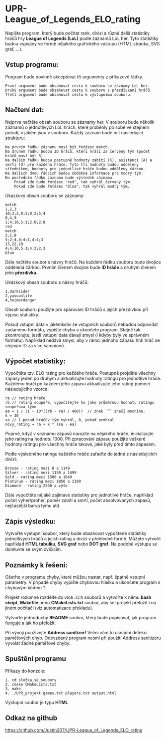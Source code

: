 # UPR-League_of_Legends_ELO_rating
Napište program, který bude počítat rank, divizi a různé další statistiky hráčů hry **League of Legends (LoL)** podle záznamů LoL her. Tyto statistiky budou vypsány ve formě nějakého grafického výstupu (HTML stránka, SVG graf, …).


## Vstup programu:

  Program bude povinně akceptovat tři argumenty z příkazové řádky.

    První argument bude obsahovat cestu k souboru se záznamy LoL her.
    Druhý argument bude obsahovat cestu k souboru s přezdívkami hráčů.
    Třetí argument bude obsahovat cestu k výstupnímu souboru.


## Načtení dat:

  Nejprve načtěte obsah souboru se záznamy her. V souboru bude několik záznamů o jednotlivých LoL hrách, které proběhly po sobě ve stejném pořadí, v jakém jsou v souboru. Každý záznam bude mít následující strukturu:

    Na prvním řádku záznamu musí být řetězec match.
    Na druhém řádku budou ID hráčů, kteří hráli za červený tým (počet hráčů musí být 3).
    Na dalším řádku budou postupně hodnoty zabití (K), asistencí (A) a smrtí (D) pro každého hráče. Tyto tři hodnoty budou odděleny středníkem, hodnoty pro jednotlivé hráče budou odděleny čárkou.
    Na dalších dvou řádcích budou obdobné informace pro modrý tým.
    Na posledním řádku záznamu bude výsledek záznamu.
        Pokud zde bude řetězec "red", tak vyhrál červený tým.
        Pokud zde bude řetězec "blue", tak vyhrál modrý tým.

  Ukázkový obsah souboru se záznamy:

    match
    1,2,3
    10;3;2,8;2;0,2;5;4
    8,4,9
    1;4;10,5;1;2,0;2;8
    red
    match
    2,1,8
    5;2;4,8;4;4,4;4;3
    13,22,10
    4;4;10,5;1;4,2;2;3
    blue

  Dále načtěte soubor s názvy hráčů. Na každém řádku souboru bude dvojice oddělená čárkou. Prvním členem dvojice bude **ID hráče** a druhým členem jeho **přezdívka**.

  Ukázkový obsah souboru s názvy hráčů:
  
    1,darksider
    2,yasuo4life
    4,heimerdanger
      
  Obsah souboru použijte pro spárování ID hráčů s jejich přezdívkou při výpisu statistiky.


  Pokud vstupní data v jakémkoliv ze vstupních souborů nebudou odpovídat zadanému formátu, vypište chybu a ukončete program. Stejně tak zkontrolujte, jestli vstupní data dávají smysl (i kdyby byly ve správném formátu). Například nedává smysl, aby v rámci jednoho zápasu hrál hráč se stejným ID za více šampionů.


## Výpočet statistiky:

  Vypočtěte tzv. ELO rating pro každého hráče. Postupně projděte všechny zápasy jeden po druhým a aktualizujte hodnoty ratingu pro jednotlivé hráče. Každému hráči po každém jeho zápasu aktualizujte jeho rating pomocí následujícího vzorce:

    ra // rating hráče
    rb // rating soupeře, vypočítejte ho jako průměrnou hodnotu ratingu soupeřova týmu
    ea = 1 / (1 + 10^((rb - ra) / 400))  // znak `^` značí mocninu.
    k = 30
    sa // 1 pokud hráčův tým vyhrál, 0, pokud prohrál
    novy_rating = ra + k * (sa - ea)
    
  Poprvé, když v seznamu zápasů narazíte na nějakého hráče, inicializujte jeho rating na hodnotu 1000. Při zpracování zápasu použijte veškeré hodnoty ratingu pro všechny hráče takové, jaké byly před tímto zápasem.

  Podle výsledného ratingu každého hráče zařaďte do jedné z následujících divizí:
  
    Bronze - rating mezi 0 a 1149
    Silver - rating mezi 1150 a 1499
    Gold - rating mezi 1500 a 1849
    Platinum - rating mezi 1850 a 2199
    Diamond - rating 2200 a výše

  Dále vypočtěte nějaké zajímavé statistiky pro jednotlivé hráče, například počet výher/proher, poměr zabití a smrtí, počet absolvovaných zápasů, nejčastější barva týmu atd.
  
  
## Zápis výsledku:

  Vytvořte výstupní soubor, který bude obsahovat vypočtené statistiky jednotlivých hráčů a jejich rating a divizi v přehledné formě. Můžete vytvořit například **HTML tabulku**, **SVG graf** nebo **DOT graf**. Na podobě výstupu se domluvte se svým cvičícím.
  
  
## Poznámky k řešení:
  
  Ošetřte v programu chyby, které můžou nastat, např. špatné vstupní parametry. V případě chyby vypište chybovou hlášku a ukončete program s chybovým kódem *1*.

  Projekt rozumně rozdělte do více .c/.h souborů a vytvořte k němu **bash skript**, **Makefile** nebo **CMakeLists.txt** soubor, aby šel projekt přeložit i na jiném počítači (viz automatizace překladu).

  Vytvořte jednoduchý **README** soubor, který bude popisovat, jak program funguje a jak ho přeložit.

  Při vývoji používejte **Address sanitizer!** Velmi vám to usnadní detekci paměťových chyb. Odevzdaný program nesmí při použití Address sanitizeru vyvolat žádné paměťové chyby.


## Spuštění programu

  Příkazy do konzole:
  
    1. cd složka_se_soubory
    2. cmake CMakeLists.txt
    3. make 
    4. ./UPR_projekt games.txt players.txt output.html

  Výstupní soubor je typu **HTML**


## Odkaz na github

  https://github.com/Justin307/UPR-League_of_Legends_ELO_rating